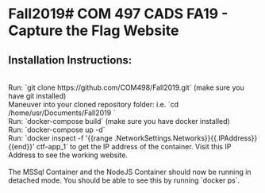 # Fall2019# COM 497 CADS FA19 - Capture the Flag Website

<h2>Installation Instructions:</h2>
<br/>
Run: `git clone https://github.com/COM498/Fall2019.git` (make sure you have git installed)
<br/>
Maneuver into your cloned repository folder:
i.e. `cd /home/usr/Documents/Fall2019 `
<br/>
Run: `docker-compose build` (make sure you have docker installed)
<br/>
Run: `docker-compose up -d`
<br/>
Run: `docker inspect -f '{{range .NetworkSettings.Networks}}{{.IPAddress}}{{end}}' ctf-app_1` to get the IP address of the container. Visit this IP Address to see the working website.
<br/>
<br/>
The MSSql Container and the NodeJS Container should now be running in detached mode. You should be able to see this by running `docker ps`.
<br/>